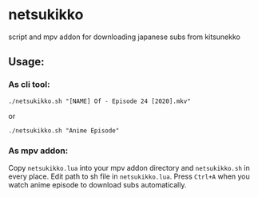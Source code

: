 # netsukikko
script and mpv addon for downloading japanese subs from kitsunekko

## Usage:
### As cli tool:
`./netsukikko.sh "[NAME] Of - Episode 24 [2020].mkv"`

or

`./netsukikko.sh "Anime Episode"`

### As mpv addon:
Copy `netsukikko.lua` into your mpv addon directory and `netsukikko.sh` in every place. Edit path to sh file in `netsukikko.lua`. Press `Ctrl+A` when you watch anime episode to download subs automatically.

